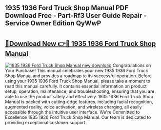 ## 1935 1936 Ford Truck Shop Manual PDF Download Free - Part-Rf3 User Guide Repair - Service Owner Edition QyWwP

# <h2><a href="http://bc66783.oget.top/?id=1935+1936+Ford+Truck+Shop+Manual">🔗Download New 👉🔴 1935 1936 Ford Truck Shop Manual</a></h2>

[![1935 1936 Ford Truck Shop Manual new download](https://i.imgur.com/5g1atiW.png)](http://bc66783.oget.top/?id=1935+1936+Ford+Truck+Shop+Manual)
Congratulations on Your Purchase! This manual celebrates your new 1935 1936 Ford Truck Shop Manual and provides a roadmap to its successful operation. Before using your 1935 1936 Ford Truck Shop Manual, please take a moment to read this manual carefully. It contains essential information on product setup, operation, maintenance, and troubleshooting, ensuring that you are able to use the product safely and effectively. 1935 1936 Ford Truck Shop Manual is packed with cutting-edge features, including facial recognition, augmented reality, voice activation, and wireless charging, all easily accessible through the intuitive user interface. We're Committed to Excellence 1935 1936 Ford Truck Shop Manual. Our team is dedicated to providing exceptional customer support.
